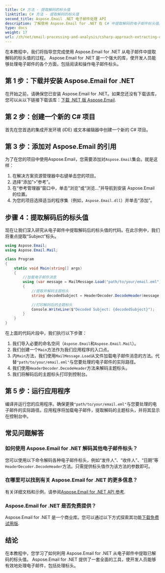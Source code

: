 ```yaml
---
title: C# 方法 - 提取解码的标头值
linktitle: C# 方法 - 提取解码的标头值
second_title: Aspose.Email .NET 电子邮件处理 API
description: 了解使用 Aspose.Email for .NET 在 C# 中提取解码的电子邮件标头值。带有代码示例的综合指南。
type: docs
weight: 17
url: /zh/net/email-processing-and-analysis/csharp-approach-extracting-decoded-header-values/
---
```


在本教程中，我们将指导您完成使用 Aspose.Email for .NET 从电子邮件中提取解码的标头值的过程。 Aspose.Email for .NET 是一个强大的库，使开发人员能够处理电子邮件的各个方面，包括阅读和操作电子邮件标头。

## 第 1 步：下载并安装 Aspose.Email for .NET

在开始之前，请确保您已安装 Aspose.Email for .NET。如果您还没有下载该库，您可以从以下链接下载该库：[下载 .NET 版 Aspose.Email](https://releases.aspose.com/email/net).

## 第 2 步：创建一个新的 C# 项目

首先在您首选的集成开发环境 (IDE) 或文本编辑器中创建一个新的 C# 项目。

## 第 3 步：添加对 Aspose.Email 的引用

为了在您的项目中使用Aspose.Email，您需要添加对`Aspose.Email`集会。就是这样：

1. 在解决方案资源管理器中右键单击您的项目。
2. 选择“添加”>“参考”。
3. 在“参考管理器”窗口中，单击“浏览”或“浏览...”并导航到安装 Aspose.Email 的位置。
4. 为您的项目选择适当的程序集（例如，`Aspose.Email.dll`）并单击“添加”。

## 步骤 4：提取解码后的标头值

现在让我们深入研究从电子邮件中提取解码后的标头值的代码。在此示例中，我们将重点提取“Subject”标头。

```csharp
using Aspose.Email;
using Aspose.Email.Mail;

class Program
{
    static void Main(string[] args)
    {
        //加载电子邮件消息
        using (var message = MailMessage.Load("path/to/your/email.eml"))
        {
            //提取并解码主题标头
            string decodedSubject = HeaderDecoder.DecodeHeader(message.Subject);
            
            //打印解码后的主题标头
            Console.WriteLine($"Decoded Subject: {decodedSubject}");
        }
    }
}
```

在上面的代码片段中，我们执行以下步骤：

1. 我们导入必要的命名空间（`Aspose.Email`和`Aspose.Email.Mail`）。
2. 我们创建一个`Main`方法作为我们应用程序的入口点。
3. 内`Main`方法，我们使用`MailMessage.Load`从文件加载电子邮件消息的方法。代替`"path/to/your/email.eml"`与您要处理的电子邮件的实际路径。
4. 我们使用`HeaderDecoder.DecodeHeader`方法来解码主题标头。
5. 我们将解码后的主题标头打印到控制台。

## 第 5 步：运行应用程序

编译并运行您的应用程序。确保更换`"path/to/your/email.eml"`与您要处理的电子邮件的实际路径。应用程序将加载电子邮件，提取解码的主题标头，并将其显示在控制台中。

## 常见问题解答

### 如何使用 Aspose.Email for .NET 解码其他电子邮件标头？

您可以使用以下命令解码各种电子邮件标头，例如“发件人”、“收件人”、“日期”等`HeaderDecoder.DecodeHeader`方法。只需提供标头值作为该方法的参数即可。

### 在哪里可以找到有关 Aspose.Email for .NET 的更多信息？

有关详细文档和示例，请参阅[Aspose.Email for .NET API 参考](https://reference.aspose.com/email/net).

### Aspose.Email for .NET 是否免费提供？

 Aspose.Email for .NET 是一个商业库。您可以通过以下方式探索其功能[下载免费试用版](https://releases.aspose.com/email/net).

## 结论

在本教程中，您学习了如何利用 Aspose.Email for .NET 从电子邮件中提取已解码的标头值。 Aspose.Email for .NET 提供了一套全面的工具，使开发人员能够有效地处理电子邮件，包括处理标头。